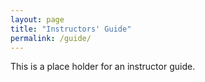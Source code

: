 ```yaml
---
layout: page
title: "Instructors' Guide"
permalink: /guide/
---
```


This is a place holder for an instructor guide.
